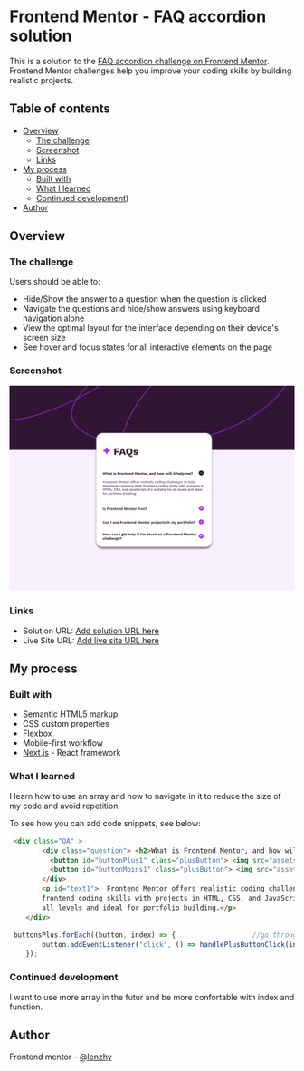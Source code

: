 # Frontend Mentor - FAQ accordion solution

This is a solution to the [FAQ accordion challenge on Frontend Mentor](https://www.frontendmentor.io/challenges/faq-accordion-wyfFdeBwBz). Frontend Mentor challenges help you improve your coding skills by building realistic projects. 

## Table of contents

- [Overview](#overview)
  - [The challenge](#the-challenge)
  - [Screenshot](#screenshot)				
  - [Links](#links)
- [My process](#my-process)
  - [Built with](#built-with)
  - [What I learned](#what-i-learned)
  - [Continued development](#continued-development))
- [Author](#author)


## Overview

### The challenge

Users should be able to:

- Hide/Show the answer to a question when the question is clicked
- Navigate the questions and hide/show answers using keyboard navigation alone
- View the optimal layout for the interface depending on their device's screen size
- See hover and focus states for all interactive elements on the page

### Screenshot

![](./screenshot/faq-accordion-card-desktop.png)

### Links

- Solution URL: [Add solution URL here](https://your-solution-url.com)
- Live Site URL: [Add live site URL here](https://your-live-site-url.com)

## My process

### Built with

- Semantic HTML5 markup
- CSS custom properties
- Flexbox
- Mobile-first workflow
- [Next.js](https://nextjs.org/) - React framework


### What I learned

I learn how to use an array and how to navigate in it to reduce the size of my code and avoid repetition.

To see how you can add code snippets, see below:

```html
 <div class="QA" >
        <div class="question"> <h2>What is Frontend Mentor, and how will it help me? </h2>
          <button id="buttonPlus1" class="plusButton"> <img src="assets/images/icon-plus.svg" alt="icon plus"></button>
          <button id="buttonMoins1" class="plusButton"> <img src="assets/images/icon-minus.svg" alt="icon moins"></button>
        </div>
        <p id="text1">  Frontend Mentor offers realistic coding challenges to help developers improve their
        frontend coding skills with projects in HTML, CSS, and JavaScript. It's suitable for
        all levels and ideal for portfolio building.</p>
    </div>
```

```js
 buttonsPlus.forEach((button, index) => {                   //go through the array once to add the eventlistener
        button.addEventListener("click", () => handlePlusButtonClick(index));       //add event when click the button
    });
```


### Continued development

I want to use more array in the futur and be more confortable with index and function.


## Author

Frontend mentor - [@lenzhy](https://www.frontendmentor.io/profile/Lenzhy)
